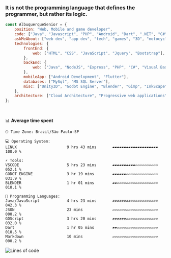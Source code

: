 ### It is not the programming language that defines the programmer, but rather its logic.

```javascript
const AlbuquerqueSenior = {
    position: "Web, Mobile and game developer",
    code: ["Java", "Javascript", "PHP", "Android", "Dart", ".NET", "C#", "Visual Basic", "Basic", "GDScript"],
    askMeAbout: ["web dev", "app dev", "tech", "games", "3D", "motocycles"],
    technologies: {
        frontEnd: {
            web: ["HTML", "CSS", "JavaScript", "Jquery", "Bootstrap"],
        },
        backEnd: {
            web: ["Java", "NodeJS", "Express", "PHP", "C#", "Visual Basic"],
        },
        mobileApp: ["Android Development", "Flutter"],
        databases: ["MySql", "MS SQL Server"],
        misc: ["Unity3D", "Godot Engine", "Blender", "Gimp", "InkScape"]
    },
    architecture: ["Cloud Architecture", "Progressive web applications", "Webpage applications"],
};
```
<br>

📊 **Average time spent** 

```text
🕑︎ Time Zone: Brazil/São Paulo-SP

💻 Operating System: 
LINUX                      9 hrs 43 mins       ▰▰▰▰▰▰▰▰▰▰▰▰▰▰▰▰▰▰▰▰   100.0 %

⚡ Tools: 
VSCODE                     5 hrs 23 mins       ▰▰▰▰▰▰▰▰▰▰▱▱▱▱▱▱▱▱▱▱   052.1 %
GODOT ENGINE               3 hr 19 mins        ▰▰▰▰▰▰▱▱▱▱▱▱▱▱▱▱▱▱▱▱   031.9 %
BLENDER                    1 hr 01 mins        ▰▰▱▱▱▱▱▱▱▱▱▱▱▱▱▱▱▱▱▱   010.1 %

💬 Programming Languages: 
Java/JavaScript            4 hrs 23 mins       ▰▰▰▰▰▰▰▰▱▱▱▱▱▱▱▱▱▱▱▱   042.3 % 
JSON                       23 mins             ▱▱▱▱▱▱▱▱▱▱▱▱▱▱▱▱▱▱▱▱   000.2 %
GDScript                   3 hrs 20 mins       ▰▰▰▰▰▰▱▱▱▱▱▱▱▱▱▱▱▱▱▱   032.0 %
Dart                       1 hr 05 mins        ▰▰▱▱▱▱▱▱▱▱▱▱▱▱▱▱▱▱▱▱   010.5 % 
Markdown                   10 mins             ▱▱▱▱▱▱▱▱▱▱▱▱▱▱▱▱▱▱▱▱   000.2 % 
```

<!--START_SECTION:waka-->
![Lines of code](https://img.shields.io/badge/From%20Hello%20World%20I%27ve%20Written-9.3%20million%20lines%20of%20code-blue)
